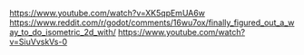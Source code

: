 https://www.youtube.com/watch?v=XK5qpEmUA6w
https://www.reddit.com/r/godot/comments/16wu7ox/finally_figured_out_a_way_to_do_isometric_2d_with/
https://www.youtube.com/watch?v=SiuVvskVs-0
